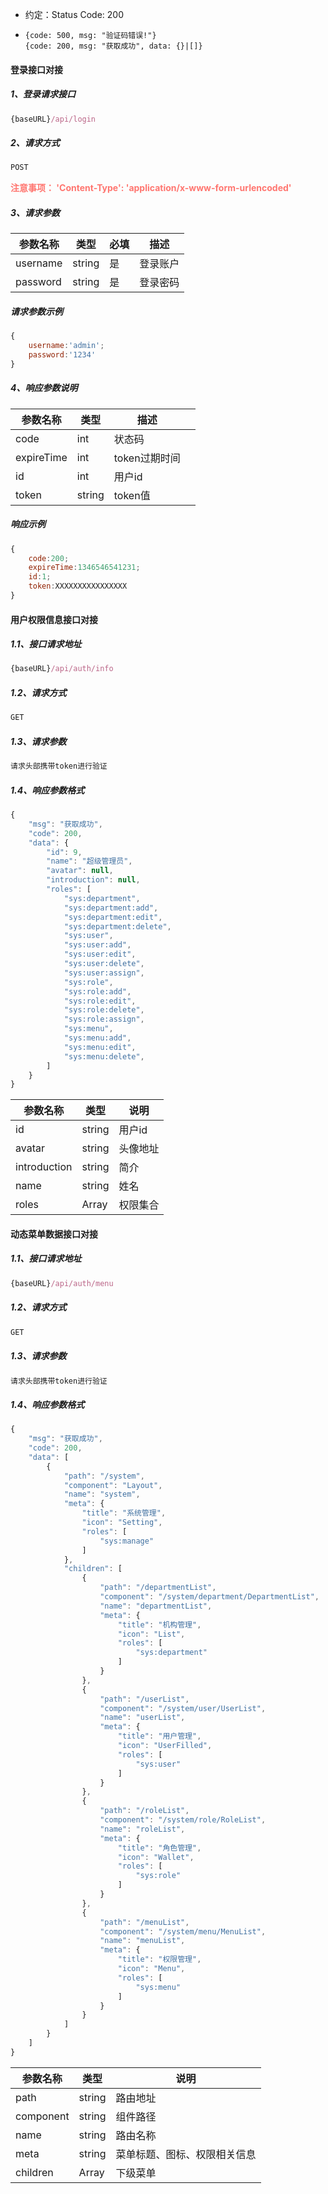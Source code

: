 - 约定：Status Code: 200
- ```
  {code: 500, msg: "验证码错误!"}
  {code: 200, msg: "获取成功", data: {}|[]}
  ```


####  登录接口对接

##### 1、登录请求接口

```js
{baseURL}/api/login
```



##### 2、请求方式

```js
POST
```

<span style='color:#FF7670;'>**注意事项： 'Content-Type': 'application/x-www-form-urlencoded'**</span>



##### 3、请求参数

| 参数名称 | 类型   | 必填 | 描述     |
| -------- | ------ | ---- | -------- |
| username | string | 是   | 登录账户 |
| password | string | 是   | 登录密码 |


##### 请求参数示例

```js
{
    username:'admin';
    password:'1234'
}
```



##### 4、响应参数说明

| 参数名称   | 类型     | 描述          |      |
| ---------- |--------|-------------| ---- |
| code       | int    | 状态码         |      |
| expireTime | int    | token过期时间   |      |
| id         | int    | 用户id        |      |
| token      | string | token值      |      |

##### 响应示例

```js
{
    code:200;
    expireTime:1346546541231;
    id:1;
    token:XXXXXXXXXXXXXXXX
}
```


####    用户权限信息接口对接

##### 1.1、接口请求地址

```js
{baseURL}/api/auth/info
```

##### 1.2、请求方式

```js
GET
```

##### 1.3、请求参数

```js
请求头部携带token进行验证
```

##### 1.4、响应参数格式
```js
{
    "msg": "获取成功",
    "code": 200,
    "data": {
        "id": 9,
        "name": "超级管理员",
        "avatar": null,
        "introduction": null,
        "roles": [
            "sys:department",
            "sys:department:add",
            "sys:department:edit",
            "sys:department:delete",
            "sys:user",
            "sys:user:add",
            "sys:user:edit",
            "sys:user:delete",
            "sys:user:assign",
            "sys:role",
            "sys:role:add",
            "sys:role:edit",
            "sys:role:delete",
            "sys:role:assign",
            "sys:menu",
            "sys:menu:add",
            "sys:menu:edit",
            "sys:menu:delete",
        ]
    }
}
```



| 参数名称     | 类型   | 说明     |
| ------------ | ------ | -------- |
| id           | string | 用户id   |
| avatar       | string | 头像地址 |
| introduction | string | 简介     |
| name         | string | 姓名     |
| roles        | Array  | 权限集合 |




####   动态菜单数据接口对接
##### 1.1、接口请求地址

```js
{baseURL}/api/auth/menu
```

##### 1.2、请求方式

```js
GET
```

##### 1.3、请求参数

```js
请求头部携带token进行验证
```

##### 1.4、响应参数格式
```js
{
    "msg": "获取成功",
    "code": 200, 
    "data": [
        {
            "path": "/system",
            "component": "Layout",
            "name": "system",
            "meta": {
                "title": "系统管理",
                "icon": "Setting",
                "roles": [
                    "sys:manage"
                ]
            },
            "children": [
                {
                    "path": "/departmentList",
                    "component": "/system/department/DepartmentList",
                    "name": "departmentList",
                    "meta": {
                        "title": "机构管理",
                        "icon": "List",
                        "roles": [
                            "sys:department"
                        ]
                    }
                },
                {
                    "path": "/userList",
                    "component": "/system/user/UserList",
                    "name": "userList",
                    "meta": {
                        "title": "用户管理",
                        "icon": "UserFilled",
                        "roles": [
                            "sys:user"
                        ]
                    }
                },
                {
                    "path": "/roleList",
                    "component": "/system/role/RoleList",
                    "name": "roleList",
                    "meta": {
                        "title": "角色管理",
                        "icon": "Wallet",
                        "roles": [
                            "sys:role"
                        ]
                    }
                },
                {
                    "path": "/menuList",
                    "component": "/system/menu/MenuList",
                    "name": "menuList",
                    "meta": {
                        "title": "权限管理",
                        "icon": "Menu",
                        "roles": [
                            "sys:menu"
                        ]
                    }
                }
            ]
        }
    ]
}
```



| 参数名称  | 类型   | 说明                         |
| --------- | ------ | ---------------------------- |
| path      | string | 路由地址                     |
| component | string | 组件路径                     |
| name      | string | 路由名称                     |
| meta      | string | 菜单标题、图标、权限相关信息 |
| children  | Array  | 下级菜单                     |

